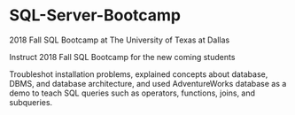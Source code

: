 # SQL-Server-Bootcamp
2018 Fall SQL Bootcamp at The University of Texas at Dallas

Instruct 2018 Fall SQL Bootcamp for the new coming students

Troubleshot installation problems, explained concepts about database, DBMS, and database architecture, and used AdventureWorks database as a demo to teach SQL queries such as operators, functions, joins, and subqueries.
